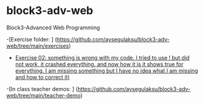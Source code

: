 # block3-adv-web
Block3-Advanced Web Programming

-[Exercise folder: ] (https://github.com/aysegulaksu/block3-adv-web/tree/main/exercises)

- [Exercise 02: something is wrong with my code. I tried to use ! but did not work, it crashed everything. and now how it is it shows true for everything. I am missing something but I have no idea what I am missing and how to correct it)](https://github.com/aysegulaksu/block3-adv-web/blob/main/exercises/exercise02-v2-object.php)

-[In class teacher demos: ] (https://github.com/aysegulaksu/block3-adv-web/tree/main/teacher-demo)
